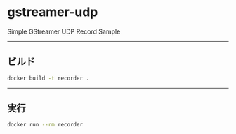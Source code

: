 # gstreamer-udp
Simple GStreamer UDP Record Sample

---

## ビルド

```bash
docker build -t recorder .
```

---

## 実行

```bash
docker run --rm recorder
```

